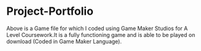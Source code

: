 # Project-Portfolio

Above is a Game file for which I coded using Game Maker Studios for A Level Coursework.It is a fully functioning game and is able to be played on download (Coded in Game Maker Language).

